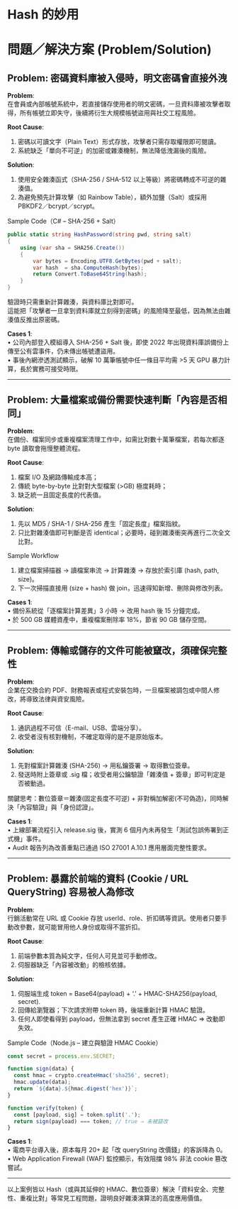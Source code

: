 # Hash 的妙用

# 問題／解決方案 (Problem/Solution)

## Problem: 密碼資料庫被入侵時，明文密碼會直接外洩

**Problem**:  
在會員或內部帳號系統中，若直接儲存使用者的明文密碼，一旦資料庫被攻擊者取得，所有帳號立即失守，後續將衍生大規模帳號盜用與社交工程風險。

**Root Cause**:  
1. 密碼以可讀文字（Plain Text）形式存放，攻擊者只需存取權限即可閱讀。  
2. 系統缺乏「單向不可逆」的加密或雜湊機制，無法降低洩漏後的風險。

**Solution**:  
1. 使用安全雜湊函式（SHA-256 / SHA-512 以上等級）將密碼轉成不可逆的雜湊值。  
2. 為避免預先計算攻擊（如 Rainbow Table），額外加鹽（Salt）或採用 PBKDF2／bcrypt／scrypt。  

Sample Code（C# – SHA-256 + Salt）  
```csharp
public static string HashPassword(string pwd, string salt)
{
    using (var sha = SHA256.Create())
    {
        var bytes = Encoding.UTF8.GetBytes(pwd + salt);
        var hash  = sha.ComputeHash(bytes);
        return Convert.ToBase64String(hash);
    }
}
```
驗證時只需重新計算雜湊，與資料庫比對即可。  
這能把「攻擊者一旦拿到資料庫就立刻得到密碼」的風險降至最低，因為無法由雜湊值反推出原密碼。

**Cases 1**:  
• 公司內部登入模組導入 SHA-256 + Salt 後，即使 2022 年出現資料庫誤備份上傳至公有雲事件，仍未傳出帳號遭盜用。  
• 事後內網滲透測試顯示，破解 10 萬筆帳號中任一條目平均需 >5 天 GPU 暴力計算，長於實務可接受時限。  

---

## Problem: 大量檔案或備份需要快速判斷「內容是否相同」

**Problem**:  
在備份、檔案同步或重複檔案清理工作中，如需比對數十萬筆檔案，若每次都逐 byte 讀取會拖慢整體流程。

**Root Cause**:  
1. 檔案 I/O 及網路傳輸成本高；  
2. 傳統 byte-by-byte 比對對大型檔案 (>GB) 極度耗時；  
3. 缺乏統一且固定長度的代表值。

**Solution**:  
1. 先以 MD5 / SHA-1 / SHA-256 產生「固定長度」檔案指紋。  
2. 只比對雜湊值即可判斷是否 identical；必要時，碰到雜湊衝突再進行二次全文比對。  

Sample Workflow  
1. 建立檔案掃描器 → 讀檔案串流 → 計算雜湊 → 存放於索引庫 (hash, path, size)。  
2. 下一次掃描直接用 (size + hash) 做 join，迅速得知新增、刪除與修改列表。  

**Cases 1**:  
• 備份系統從「逐檔案計算差異」3 小時 → 改用 hash 後 15 分鐘完成。  
• 於 500 GB 媒體資產中，重複檔案刪除率 18%，節省 90 GB 儲存空間。

---

## Problem: 傳輸或儲存的文件可能被竄改，須確保完整性

**Problem**:  
企業在交換合約 PDF、財務報表或程式安裝包時，一旦檔案被調包或中間人修改，將導致法律與資安風險。

**Root Cause**:  
1. 通訊過程不可信（E-mail、USB、雲端分享）。  
2. 收受者沒有核對機制，不確定取得的是不是原始版本。

**Solution**:  
1. 先對檔案計算雜湊 (SHA-256) → 用私鑰簽署 → 取得數位簽章。  
2. 發送時附上簽章或 .sig 檔；收受者用公鑰驗證「雜湊值 + 簽章」即可判定是否被動過。  

關鍵思考：數位簽章＝雜湊(固定長度不可逆) + 非對稱加解密(不可偽造)，同時解決「內容驗證」與「身份認證」。  

**Cases 1**:  
• 上線部署流程引入 release.sig 後，實測 6 個月內未再發生「測試包誤佈署到正式機」事件。  
• Audit 報告列為改善重點已通過 ISO 27001 A.10.1 應用層面完整性要求。

---

## Problem: 暴露於前端的資料 (Cookie / URL QueryString) 容易被人為修改

**Problem**:  
行銷活動常在 URL 或 Cookie 存放 userId、role、折扣碼等資訊。使用者只要手動改參數，就可能冒用他人身份或取得不當折扣。

**Root Cause**:  
1. 前端參數本質為純文字，任何人可見並可手動修改。  
2. 伺服器缺乏「內容被改動」的檢核依據。

**Solution**:  
1. 伺服端生成 token = Base64(payload) + ‘.’ + HMAC-SHA256(payload, secret).  
2. 回傳給瀏覽器；下次請求附帶 token 時，後端重新計算 HMAC 驗證。  
3. 任何人即使看得到 payload，但無法拿到 secret 產生正確 HMAC ⇒ 改動即失效。  

Sample Code（Node.js – 建立與驗證 HMAC Cookie）  
```js
const secret = process.env.SECRET;

function sign(data) {
  const hmac = crypto.createHmac('sha256', secret);
  hmac.update(data);
  return `${data}.${hmac.digest('hex')}`;
}

function verify(token) {
  const [payload, sig] = token.split('.');
  return sign(payload) === token; // true ⇒ 未被竄改
}
```

**Cases 1**:  
• 電商平台導入後，原本每月 20+ 起「改 queryString 改價錢」的客訴降為 0。  
• Web Application Firewall (WAF) 監控顯示，有效阻擋 98% 非法 cookie 篡改嘗試。

---

以上案例皆以 Hash（或與其延伸的 HMAC、數位簽章）解決「資料安全、完整性、重複比對」等常見工程問題，證明良好雜湊演算法的高度應用價值。